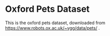 # Oxford Pets Dataset

This is the oxford pets dataset, downloaded from https://www.robots.ox.ac.uk/~vgg/data/pets/ .
